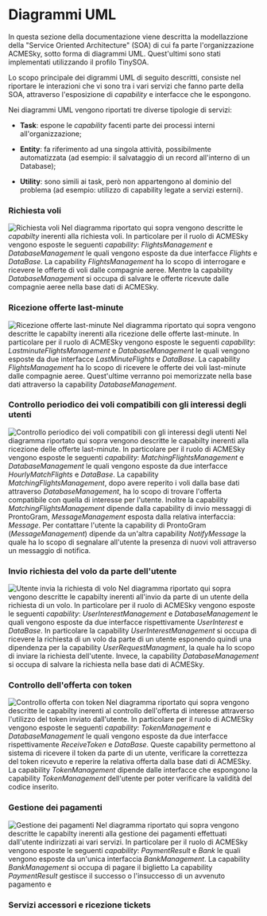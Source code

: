 # Diagrammi UML

In questa sezione della documentazione viene descritta la modellazzione della "Service Oriented Architecture" (SOA) di cui fa parte l'organizzazione ACMESky, sotto forma di diagrammi UML. Quest'ultimi sono stati implementati utilizzando il profilo TinySOA.

Lo scopo principale dei digrammi UML di seguito descritti, consiste nel riportare le interazioni che vi sono tra i vari servizi che fanno parte della SOA, attraverso l'esposizione di *capability* e interfacce che le espongono.

Nei diagrammi UML vengono riportati tre diverse tipologie di servizi:

* **Task**: espone le *capability* facenti parte dei processi interni all'organizzazione;

* **Entity**: fa riferimento ad una singola attività, possibilmente automatizzata (ad esempio: il salvataggio di un record all'interno di un Database);

* **Utility**: sono simili ai task, però non appartengono al dominio del problema (ad esempio: utilizzo di capability legate a servizi esterni).

### Richiesta voli
![Richiesta voli](UML/immagini_doc/parte1.png)
Nel diagramma riportato qui sopra vengono descritte le *capabilty* inerenti alla richiesta voli. In particolare per il ruolo di ACMESky vengono esposte le seguenti *capability*: *FlightsManagement* e *DatabaseManagement* le quali vengono esposte da due interfacce *Flights* e *DataBase*.
La capability *FlightsManagement* ha lo scopo di interrogare e ricevere le offerte di voli dalle compagnie aeree. Mentre la capability *DatabaseManagement* si occupa di salvare le offerte ricevute dalle compagnie aeree nella base dati di ACMESky.

### Ricezione offerte last-minute
![Ricezione offerte last-minute](UML/immagini_doc/parte2.png)
Nel diagramma riportato qui sopra vengono descritte le capabilty inerenti alla ricezione delle offerte last-minute. In particolare per il ruolo di ACMESky vengono esposte le seguenti *capability*: *LastminuteFlightsManagement* e *DatabaseManagement* le quali vengono esposte da due interfacce *LastMinuteFlights* e *DataBase*.
La capability *FlightsManagement* ha lo scopo di ricevere le offerte dei voli last-minute dalle compagnie aeree. Quest'ultime verranno poi memorizzate nella base dati  attraverso la capability *DatabaseManagement*.

### Controllo periodico dei voli compatibili con gli interessi degli utenti 
![Controllo periodico dei voli compatibili con gli interessi degli utenti](UML/immagini_doc/parte3.png)
Nel diagramma riportato qui sopra vengono descritte le capabilty inerenti alla ricezione delle offerte last-minute. In particolare per il ruolo di ACMESky vengono esposte le seguenti *capability*: *MatchingFlightsManagement* e *DatabaseManagement* le quali vengono esposte da due interfacce *HourlyMatchFlights* e *DataBase*.
La capability *MatchingFlightsManagement*, dopo avere reperito i voli dalla base dati attraverso *DatabaseManagement*, ha lo scopo di trovare l'offerta compatibile con quella di interesse per l'utente. Inoltre la capability *MatchingFlightsManagement* dipende dalla capability di invio messaggi di ProntoGram, *MessageManagement* esposta dalla relativa interfaccia: *Message*.
Per contattare l'utente la capability di ProntoGram (*MessageManagement*) dipende da un'altra capability *NotifyMessage* la quale ha lo scopo di segnalare all'utente la presenza di nuovi voli attraverso un messaggio di notifica.

### Invio richiesta del volo da parte dell'utente
![Utente invia la richiesta di volo](UML/immagini_doc/parte4.png)
Nel diagramma riportato qui sopra vengono descritte le capabilty inerenti all'invio da parte di un utente della richiesta di un volo.
In particolare per il ruolo di ACMESky vengono esposte le seguenti *capability*: *UserInterestManagement* e *DatabaseManagement* le quali vengono esposte da due interfacce rispettivamente *UserInterest* e *DataBase*.
In particolare la capability *UserInterestManagement* si occupa di ricevere la richiesta di un volo da parte di un utente esponendo quindi una dipendenza per la capability *UserRequestManagment*, la quale ha lo scopo di inviare la richiesta dell'utente.
Invece, la capability *DatabaseManagement* si occupa di salvare la richiesta nella base dati di ACMESky.


### Controllo dell'offerta con token
![Controllo offerta con token](UML/immagini_doc/parte5.png)
Nel diagramma riportato qui sopra vengono descritte le capabilty inerenti al controllo dell'offerta di interesse attraverso l'utilizzo del token inviato dall'utente.
In particolare per il ruolo di ACMESky vengono esposte le seguenti *capability*: *TokenManagement* e *DatabaseManagement* le quali vengono esposte da due interfacce rispettivamente *ReceiveToken* e *DataBase*.
Queste capability permettono al sistema di ricevere il token da parte di un utente, verificare la correttezza del token ricevuto e reperire la relativa
offerta dalla base dati di ACMESky.
 La capability *TokenManagement* dipende dalle interfacce che espongono la capability *TokenManagement* dell'utente per poter verificare la validità del codice inserito.

### Gestione dei pagamenti
![Gestione dei pagamenti](UML/immagini_doc/parte6.png)
Nel diagramma riportato qui sopra vengono descritte le capabilty inerenti alla gestione dei pagamenti effettuati dall'utente indirizzati ai vari servizi.
In particolare per il ruolo di ACMESky vengono esposte le seguenti *capability*: *PaymentResult* e *Bank* le quali vengono esposte da un'unica interfaccia *BankManagement*.
La capability *BankManagement* si occupa di pagare il biglietto 
La capability *PaymentResult* gestisce il successo o l'insuccesso di un avvenuto pagamento e 

### Servizi accessori e ricezione tickets


